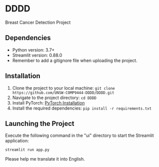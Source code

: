 # DDDD

Breast Cancer Detection Project

## Dependencies

- Python version: 3.7+
- Streamlit version: 0.88.0
- Remember to add a gitignore file when uploading the project.

## Installation

1. Clone the project to your local machine: `git clone https://github.com/UNSW-COMP9444-DDDD/DDDD.git`
2. Navigate to the project directory: `cd DDDD`
3. Install PyTorch: [PyTorch Installation](https://pytorch.org/get-started/previous-versions/)
4. Install the required dependencies: `pip install -r requirements.txt`

## Launching the Project

Execute the following command in the "ui" directory to start the Streamlit application:

```shell
streamlit run app.py
```

Please help me translate it into English.